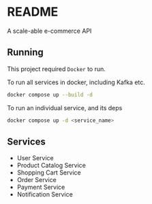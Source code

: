 # README

A scale-able e-commerce API

## Running

This project required `Docker` to run.

To run all services in docker, including Kafka etc.

```bash
docker compose up --build -d
```

To run an individual service, and its deps

```bash
docker compose up -d <service_name>
```

## Services

- User Service
- Product Catalog Service
- Shopping Cart Service
- Order Service
- Payment Service
- Notification Service
